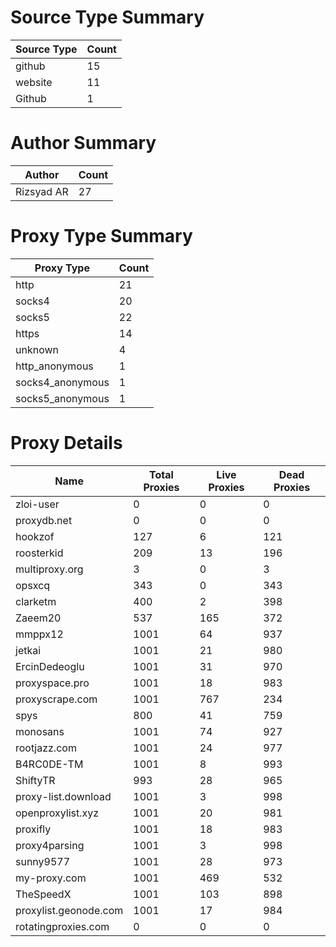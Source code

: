 # Source Type Summary

| Source Type | Count |
|-------------|-------|
| github | 15 |
| website | 11 |
| Github | 1 |


# Author Summary

| Author | Count |
|--------|-------|
| Rizsyad AR | 27 |


# Proxy Type Summary

| Proxy Type | Count |
|------------|-------|
| http | 21 |
| socks4 | 20 |
| socks5 | 22 |
| https | 14 |
| unknown | 4 |
| http_anonymous | 1 |
| socks4_anonymous | 1 |
| socks5_anonymous | 1 |


# Proxy Details

| Name | Total Proxies | Live Proxies | Dead Proxies |
|------|---------------|--------------|---------------|
| zloi-user | 0 | 0 | 0 |
| proxydb.net | 0 | 0 | 0 |
| hookzof | 127 | 6 | 121 |
| roosterkid | 209 | 13 | 196 |
| multiproxy.org | 3 | 0 | 3 |
| opsxcq | 343 | 0 | 343 |
| clarketm | 400 | 2 | 398 |
| Zaeem20 | 537 | 165 | 372 |
| mmppx12 | 1001 | 64 | 937 |
| jetkai | 1001 | 21 | 980 |
| ErcinDedeoglu | 1001 | 31 | 970 |
| proxyspace.pro | 1001 | 18 | 983 |
| proxyscrape.com | 1001 | 767 | 234 |
| spys | 800 | 41 | 759 |
| monosans | 1001 | 74 | 927 |
| rootjazz.com | 1001 | 24 | 977 |
| B4RC0DE-TM | 1001 | 8 | 993 |
| ShiftyTR | 993 | 28 | 965 |
| proxy-list.download | 1001 | 3 | 998 |
| openproxylist.xyz | 1001 | 20 | 981 |
| proxifly | 1001 | 18 | 983 |
| proxy4parsing | 1001 | 3 | 998 |
| sunny9577 | 1001 | 28 | 973 |
| my-proxy.com | 1001 | 469 | 532 |
| TheSpeedX | 1001 | 103 | 898 |
| proxylist.geonode.com | 1001 | 17 | 984 |
| rotatingproxies.com | 0 | 0 | 0 |
